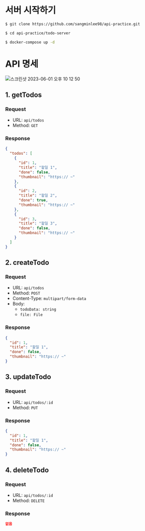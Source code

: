 # 서버 시작하기

```bash
$ git clone https://github.com/sangminlee98/api-practice.git
```

```bash
$ cd api-practice/todo-server
```

```bash
$ docker-compose up -d
```

# API 명세

![스크린샷 2023-06-01 오후 10 12 50](https://github.com/sangminlee98/sample-server/assets/83197138/82f306a0-4c56-4d9b-a89d-c67a86ec352d)

## 1. getTodos

### Request

- URL: `api/todos`
- Method: `GET`

### Response

```json
{
  "todos": [
    {
      "id": 1,
      "title": "할일 1",
      "done": false,
      "thumbnail": "https:// ~"
    },
    {
      "id": 2,
      "title": "할일 2",
      "done": true,
      "thumbnail": "https:// ~"
    },
    {
      "id": 3,
      "title": "할일 3",
      "done": false,
      "thumbnail": "https:// ~"
    }
  ]
}
```

## 2. createTodo

### Request

- URL: `api/todos`
- Method: `POST`
- Content-Type: `multipart/form-data`
- Body:
  - `todoData: string`
  - `file: File`

### Response

```json
{
  "id": 1,
  "title": "할일 1",
  "done": false,
  "thumbnail": "https:// ~"
}
```

## 3. updateTodo

### Request

- URL: `api/todos/:id`
- Method: `PUT`

### Response

```json
{
  "id": 1,
  "title": "할일 1",
  "done": false,
  "thumbnail": "https:// ~"
}
```

## 4. deleteTodo

### Request

- URL: `api/todos/:id`
- Method: `DELETE`

### Response

```json
없음
```
